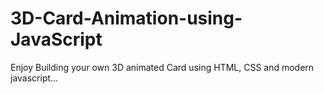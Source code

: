 # 3D-Card-Animation-using-JavaScript

Enjoy Building your own 3D animated Card using HTML, CSS and modern javascript...
